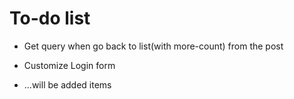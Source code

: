 # To-do list

- Get query when go back to list(with more-count) from the post

- Customize Login form

- ...will be added items




